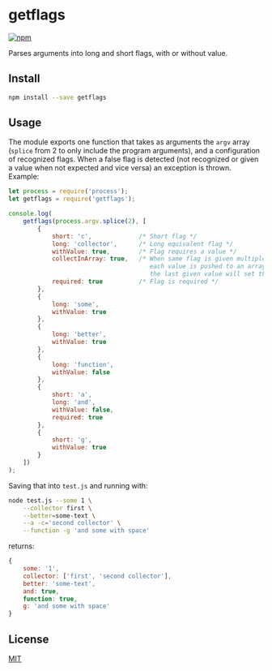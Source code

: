 # getflags

[![npm](https://img.shields.io/npm/v/getflags.svg)]()

Parses arguments into long and short flags, with or without value. 

## Install

```bash
npm install --save getflags
```

## Usage

The module exports one function that takes as arguments the `argv` 
array (`splice` from 2 to only include the program arguments), and a
configuration of recognized flags. When a false flag is detected (not 
recognized or given a value when not expected and vice versa) an 
exception is thrown. Example:

```js
let process = require('process');
let getflags = require('getflags');

console.log(
    getflags(process.argv.splice(2), [
        {
            short: 'c',             /* Short flag */
            long: 'collector',      /* Long equivalent flag */
            withValue: true,        /* Flag requires a value */
            collectInArray: true,   /* When same flag is given multiple times, 
                                       each value is pushed to an array, otherwise
                                       the last given value will set the flag value */
            required: true          /* Flag is required */
        },
        {
            long: 'some',
            withValue: true
        },
        {
            long: 'better',
            withValue: true
        },
        {
            long: 'function',
            withValue: false
        },
        {
            short: 'a',
            long: 'and',
            withValue: false,
            required: true
        },
        {
            short: 'g',
            withValue: true
        }
    ])
);
```

Saving that into `test.js` and running with:

```bash
node test.js --some 1 \
    --collector first \
    --better=some-text \
    --a -c='second collector' \
    --function -g 'and some with space'
```

returns:

```js
{ 
    some: '1',
    collector: ['first', 'second collector'],
    better: 'some-text',
    and: true,
    function: true,
    g: 'and some with space'
}
```

## License

[MIT](LICENSE)
